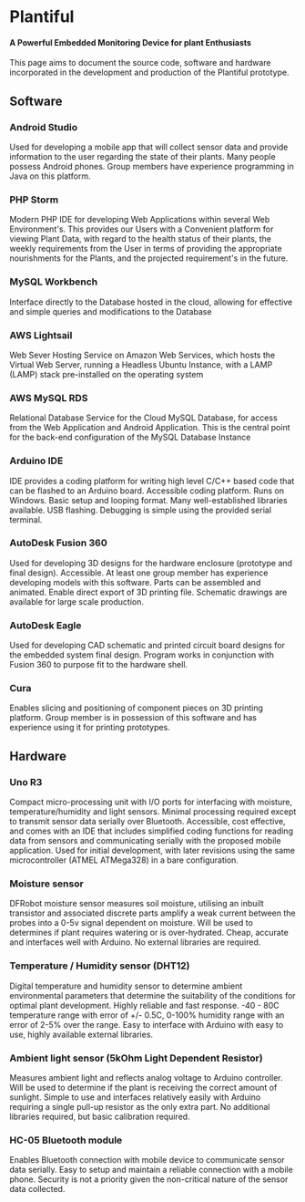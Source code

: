# Plantiful
#### A Powerful Embedded Monitoring Device for plant Enthusiasts
This page aims to document the source code, software and hardware incorporated in the development and production of the Plantiful prototype.

## Software
### Android Studio  
Used for developing a mobile app that will collect sensor data and provide information to the user regarding the state of their plants. 
Many people possess Android phones. Group members have experience programming in Java on this platform. 
### PHP Storm  
Modern PHP IDE for developing Web Applications within several Web Environment's. This provides our Users with a Convenient platform for viewing Plant Data, with regard to the health status of their plants, the weekly requirements from the User in terms of providing the appropriate nourishments for the Plants, and the projected requirement's in the future.
### MySQL Workbench
Interface directly to the Database hosted in the cloud, allowing for effective and simple queries and modifications to the Database
### AWS Lightsail
Web Sever Hosting Service on Amazon Web Services, which hosts the Virtual Web Server, running a Headless Ubuntu Instance, with a LAMP (LAMP) stack pre-installed on the operating system  
### AWS MySQL RDS
Relational Database Service for the Cloud MySQL Database, for access from the Web Application and Android Application. This is the central point for the back-end configuration of the MySQL Database Instance
### Arduino IDE 
IDE provides a coding platform for writing high level C/C++ based code that can be flashed to an Arduino board. 
Accessible coding platform. Runs on Windows. Basic setup and looping format. Many well-established libraries available. USB flashing. Debugging is simple using the provided serial terminal.
### AutoDesk Fusion 360 
Used for developing 3D designs for the hardware enclosure (prototype and final design). 
Accessible. At least one group member has experience developing models with this software. Parts can be assembled and animated. Enable direct export of 3D printing file. Schematic drawings are available for large scale production. 
### AutoDesk Eagle
Used for developing CAD schematic and printed circuit board designs for the embedded system final design. Program works in conjunction with Fusion 360 to purpose fit to the hardware shell.
### Cura 
Enables slicing and positioning of component pieces on 3D printing platform. 
Group member is in possession of this software and has experience using it for printing prototypes. 

## Hardware
### Uno R3 
Compact micro-processing unit with I/O ports for interfacing with moisture, temperature/humidity and light sensors. Minimal processing required except to transmit sensor data serially over Bluetooth.
Accessible, cost effective, and comes with an IDE that includes simplified coding functions for reading data from sensors and communicating serially with the proposed mobile application. Used for initial development, with later revisions using the same microcontroller (ATMEL ATMega328) in a bare configuration. 
### Moisture sensor 
DFRobot moisture sensor measures soil moisture, utilising an inbuilt transistor and associated discrete parts amplify a weak current between the probes into a 0-5v signal dependent on moisture. Will be used to determines if plant requires watering or is over-hydrated. 
Cheap, accurate and interfaces well with Arduino. No external libraries are required. 
### Temperature / Humidity sensor (DHT12)
Digital temperature and humidity sensor to determine ambient environmental parameters that determine the suitability of the conditions for optimal plant development. Highly reliable and fast response. -40 - 80C temperature range with error of +/- 0.5C, 0-100% humidity range with an error of 2-5% over the range. Easy to interface with Arduino with easy to use, highly available external libraries.
### Ambient light sensor (5kOhm Light Dependent Resistor)
Measures ambient light and reflects analog voltage to Arduino controller. Will be used to determine if the plant is receiving the correct amount of sunlight. 
Simple to use and interfaces relatively easily with Arduino requiring a single pull-up resistor as the only extra part. No additional libraries required, but basic calibration required.
### HC-05 Bluetooth module 
Enables Bluetooth connection with mobile device to communicate sensor data serially. 
Easy to setup and maintain a reliable connection with a mobile phone. Security is not a priority given the non-critical nature of the sensor data collected.

